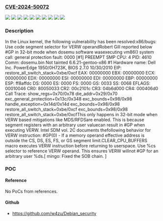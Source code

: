 ### [CVE-2024-50072](https://cve.mitre.org/cgi-bin/cvename.cgi?name=CVE-2024-50072)
![](https://img.shields.io/static/v1?label=Product&message=Linux&color=blue)
![](https://img.shields.io/static/v1?label=Version&message=&color=brightgreen)
![](https://img.shields.io/static/v1?label=Version&message=2e3087505ddb8ba2d3d4c81306cca11e868fcdb9%20&color=brightgreen)
![](https://img.shields.io/static/v1?label=Version&message=50f021f0b985629accf10481a6e89af8b9700583%20&color=brightgreen)
![](https://img.shields.io/static/v1?label=Version&message=51eca9f1fd047b500137d021f882d93f03280118%20&color=brightgreen)
![](https://img.shields.io/static/v1?label=Version&message=6.8%20&color=brightgreen)
![](https://img.shields.io/static/v1?label=Version&message=a0e2dab44d22b913b4c228c8b52b2a104434b0b3%20&color=brightgreen)
![](https://img.shields.io/static/v1?label=Version&message=ca13d8cd8dac25558da4ee8df4dc70e8e7f9d762%20&color=brightgreen)
![](https://img.shields.io/static/v1?label=Version&message=d54de9f2a127090f2017184e8257795b487d5312%20&color=brightgreen)
![](https://img.shields.io/static/v1?label=Vulnerability&message=n%2Fa&color=blue)

### Description

In the Linux kernel, the following vulnerability has been resolved:x86/bugs: Use code segment selector for VERW operandRobert Gill reported below #GP in 32-bit mode when dosemu software wasexecuting vm86() system call:  general protection fault: 0000 [#1] PREEMPT SMP  CPU: 4 PID: 4610 Comm: dosemu.bin Not tainted 6.6.21-gentoo-x86 #1  Hardware name: Dell Inc. PowerEdge 1950/0H723K, BIOS 2.7.0 10/30/2010  EIP: restore_all_switch_stack+0xbe/0xcf  EAX: 00000000 EBX: 00000000 ECX: 00000000 EDX: 00000000  ESI: 00000000 EDI: 00000000 EBP: 00000000 ESP: ff8affdc  DS: 0000 ES: 0000 FS: 0000 GS: 0033 SS: 0068 EFLAGS: 00010046  CR0: 80050033 CR2: 00c2101c CR3: 04b6d000 CR4: 000406d0  Call Trace:   show_regs+0x70/0x78   die_addr+0x29/0x70   exc_general_protection+0x13c/0x348   exc_bounds+0x98/0x98   handle_exception+0x14d/0x14d   exc_bounds+0x98/0x98   restore_all_switch_stack+0xbe/0xcf   exc_bounds+0x98/0x98   restore_all_switch_stack+0xbe/0xcfThis only happens in 32-bit mode when VERW based mitigations like MDS/RFDSare enabled. This is because segment registers with an arbitrary user valuecan result in #GP when executing VERW. Intel SDM vol. 2C documents thefollowing behavior for VERW instruction:  #GP(0) - If a memory operand effective address is outside the CS, DS, ES,	   FS, or GS segment limit.CLEAR_CPU_BUFFERS macro executes VERW instruction before returning to userspace. Use %cs selector to reference VERW operand. This ensures VERW willnot #GP for an arbitrary user %ds.[ mingo: Fixed the SOB chain. ]

### POC

#### Reference
No PoCs from references.

#### Github
- https://github.com/w4zu/Debian_security


